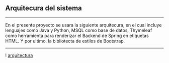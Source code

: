 ## Arquitecura del sistema

---

En el presente proyecto se usara la siguiente arquitecura, en el cual incluye lenguajes como Java y Python, MSQL como base de datos, Thymeleaf como herramienta para renderizar el Backend de Spring en etiquetas HTML. Y por ultimo, la bibliotecta de estilos de Bootstrap.

---
! [arquitectura](diagramas/arquitectura_sistema.png)

